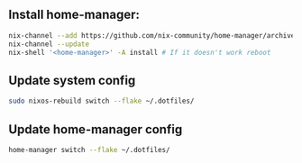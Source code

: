 ## Install home-manager:
```sh
nix-channel --add https://github.com/nix-community/home-manager/archive/release-23.11.tar.gz home-manager
nix-channel --update
nix-shell '<home-manager>' -A install # If it doesn't work reboot
```

## Update system config
```sh
sudo nixos-rebuild switch --flake ~/.dotfiles/
```

## Update home-manager config
```sh
home-manager switch --flake ~/.dotfiles/
```
